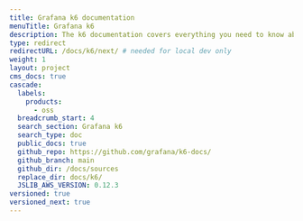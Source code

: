 ```yaml
---
title: Grafana k6 documentation
menuTitle: Grafana k6
description: The k6 documentation covers everything you need to know about k6 OSS, load testing, and performance testing.
type: redirect
redirectURL: /docs/k6/next/ # needed for local dev only
weight: 1
layout: project
cms_docs: true
cascade:
  labels:
    products:
      - oss
  breadcrumb_start: 4
  search_section: Grafana k6
  search_type: doc
  public_docs: true
  github_repo: https://github.com/grafana/k6-docs/
  github_branch: main
  github_dir: /docs/sources
  replace_dir: docs/k6/
  JSLIB_AWS_VERSION: 0.12.3
versioned: true
versioned_next: true
---
```

